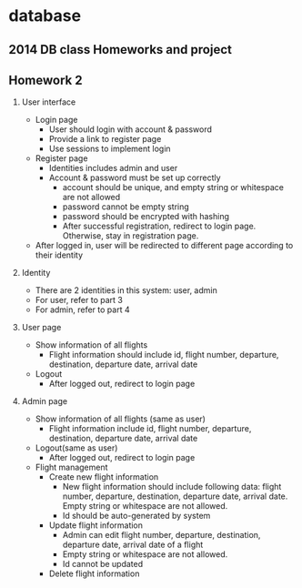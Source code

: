database
========

2014 DB class Homeworks and project
----

Homework 2
---
1. User interface
    - Login page
        - User should login with account & password
        - Provide a link to register page
        - Use sessions to implement login
    - Register page
        - Identities includes admin and user
        - Account & password must be set up correctly
            - account should be unique, and empty string or whitespace are not allowed
            - password cannot be empty string
            - password should be encrypted with hashing
            - After successful registration, redirect to login page. Otherwise, stay in registration page.
    - After logged in, user will be redirected to different page according to their identity

2. Identity
    - There are 2 identities in this system: user, admin
    - For user, refer to part 3
    - For admin, refer to part 4

3. User page
    - Show information of all flights
        - Flight information should include id, flight number, departure, destination, departure date, arrival date
    - Logout
        - After logged out, redirect to login page

4. Admin page
    - Show information of all flights (same as user)
        - Flight information include id, flight number, departure, destination, departure date, arrival date
    - Logout(same as user)
        - After logged out, redirect to login page
    - Flight management
        - Create new flight information
            - New flight information should include following data: flight number, departure, destination, departure date, arrival date. Empty string or whitespace are not allowed.
            - Id should be auto-generated by system
        - Update flight information
            - Admin can edit flight number, departure, destination, departure date, arrival date of a flight
            - Empty string or whitespace are not allowed.
            - Id cannot be updated
        - Delete flight information
